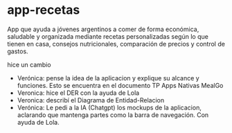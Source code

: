 # app-recetas
App que ayuda a jóvenes argentinos a comer de forma económica, saludable y organizada mediante recetas personalizadas según lo que tienen en casa, consejos nutricionales, comparación de precios y control de gastos.

hice un cambio
- Verónica: pense la idea de la aplicacion y explique su alcance y funciones. Esto se encuentra en el documento TP Apps Nativas MealGo
- Veronica: hice el DER con la ayuda de Lola 
- Veronica: describí el Diagrama de Entidad-Relacion
- Verónica: Le pedi a la IA (Chatgpt) los mockups de la aplicacion, aclarando que mantenga partes como la barra de navegación. Con ayuda de Lola.
